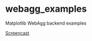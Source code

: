 webagg_examples
===============

Matplotlib WebAgg backend examples

[Screencast](https://www.youtube.com/watch?v=0aGXX7GQtqk)
